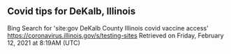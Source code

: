 ## Covid tips for DeKalb, Illinois

Bing Search for 'site:gov DeKalb County Illinois covid vaccine access'
https://coronavirus.illinois.gov/s/testing-sites
Retrieved on Friday, February 12, 2021 at 8:19AM (UTC)